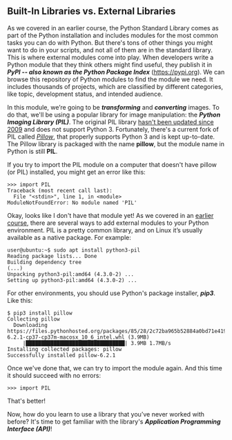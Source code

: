 ## Built-In Libraries vs. External Libraries

As we covered in an earlier course, the Python Standard Library comes as part of the Python installation and includes modules for the most common tasks you can do with Python. But there's tons of other things you might want to do in your scripts, and not all of them are in the standard library. This is where external modules come into play. When developers write a Python module that they think others might find useful, they publish it in ***PyPI -- also known as the Python Package Index*** (https://pypi.org). We can browse this repository of Python modules to find the module we need. It includes thousands of projects, which are classified by different categories, like topic, development status, and intended audience.

In this module, we’re going to be ***transforming*** and ***converting*** images. To do that, we'll be using a popular library for image manipulation: the ***Python Imaging Library (PIL)***. The original PIL library [hasn't been updated since 2009](http://www.pythonware.com/products/pil/) and does not support Python 3. Fortunately, there's a current fork of PIL called *[Pillow](https://pypi.org/project/Pillow/)*, that properly supports Python 3 and is kept up-to-date. The Pillow library is packaged with the name **pillow**, but the module name in Python is still **PIL**.

If you try to import the PIL module on a computer that doesn't have pillow (or PIL) installed, you might get an error like this:

```
>>> import PIL
Traceback (most recent call last):
  File "<stdin>", line 1, in <module>
ModuleNotFoundError: No module named 'PIL'
```

Okay, looks like I don't have that module yet! As we covered in an [earlier course](https://www.coursera.org/learn/python-operating-system/lecture/NxUXx/getting-your-computer-ready-for-python), there are several ways to add external modules to your Python environment. PIL is a pretty common library, and on Linux it’s usually available as a native package. For example:

```
user@ubuntu:~$ sudo apt install python3-pil
Reading package lists... Done
Building dependency tree     
(...)
Unpacking python3-pil:amd64 (4.3.0-2) ...
Setting up python3-pil:amd64 (4.3.0-2) ...
```

For other environments, you should use Python's package installer, ***pip3***. Like this:

```
$ pip3 install pillow
Collecting pillow
  Downloading https://files.pythonhosted.org/packages/85/28/2c72ba965b52884a0bd71e419761fc162763dc2e5d9bec2f3b1949f7272a/Pillow-6.2.1-cp37-cp37m-macosx_10_6_intel.whl (3.9MB)
     |████████████████████████████████| 3.9MB 1.7MB/s
Installing collected packages: pillow
Successfully installed pillow-6.2.1
```

Once we've done that, we can try to import the module again. And this time it should succeed with no errors:

```
>>> import PIL
```

That's better!

Now, how do you learn to use a library that you’ve never worked with before? It's time to get familiar with the library's ***Application Programming Interface (API)***! 